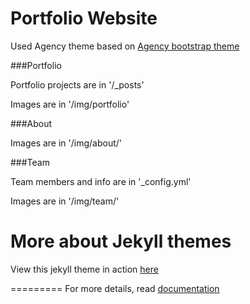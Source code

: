 Portfolio Website
====================
Used Agency theme based on [Agency bootstrap theme ](https://startbootstrap.com/template-overviews/agency/)

###Portfolio 

Portfolio projects are in '/_posts'

Images are in '/img/portfolio'

###About

Images are in '/img/about/'

###Team

Team members and info are in '_config.yml'

Images are in '/img/team/'


# More about Jekyll themes

View this jekyll theme in action [here](https://y7kim.github.io/agency-jekyll-theme)

=========
For more details, read [documentation](http://jekyllrb.com/)
